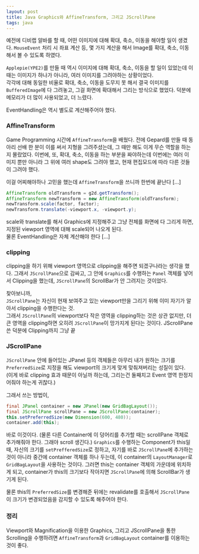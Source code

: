 ```yaml
---
layout: post
title: Java Graphics와 AffineTransform, 그리고 JScrollPane
tags: java
---
```


예전에 디비랩 알바를 할 때, 어떤 이미지에 대해 확대, 축소, 이동을 해야할 일이 생겼다.
`MouseEvent` 처리 시 좌표 계산 등, 몇 가지 계산을 해서 Image를 확대, 축소, 이동해서 볼 수 있도록 하였다.

`Applepie(YPE2)`를 만들 때 역시 이미지에 대해 확대, 축소, 이동을 할 일이 있었는데 이 때는 이미지가 하나가 아니라, 여러 이미지를 그려야하는 상황이었다.  
각각에 대해 동일한 비율로 확대, 축소, 이동을 도무지 못 해서 결국 이미지를 `BufferedImage`에 다 그려놓고, 그걸 화면에 확대해서 그리는 방식으로 했었다.
덕분에 메모리가 더 많이 사용되었고, 더 느렸다.

EventHandling은 역시 별도로 계산해주어야 했다.

### AffineTransform ###

Game Programming 시간에 `AffineTransform`을 배웠다.
전에 Gepard를 만들 때 동아리 선배 한 분이 이를 써서 지형을 그려주셨는데, 그 때만 해도 이게 무슨 역할을 하는지 몰랐었다.
이번에, 또, 확대, 축소, 이동을 하는 부분을 짜야하는데 이번에는 여러 이미지 뿐만 아니라 그 위에 여러 shape도 그려야 했고, 현재 편집모드에 따라 다른 것들이 그려야 했다.

이걸 어찌해야하나 고민을 했는데 `AffineTransform`을 쓰니까 한번에 끝난다 [...]

```java
AffineTransform oldTransform = g2d.getTransform();
AffineTransform newTransform = new AffineTransform(oldTransform);
newTransform.scale(factor, factor);
newTransform.translate(-viewport.x, -viewport.y);
```

scale와 translate를 해서 Graphics에 지정해주고 그냥 전체를 화면에 다 그리게 하면, 지정된 viewport 영역에 대해 scale되어 나오게 된다.  
물론 EventHandling은 자체 계산해야 한다 [...]

### clipping ###

clipping을 하기 위해 viewport 영역으로 clipping을 해주면 되겠구나라는 생각을 했다.
그래서 `JScrollPane`으로 감싸고, 그 안에 `Graphics`를 수행하는 `Panel` 객체를 넣어서 Clipping을 했는데, `JScrollPane`의 ScrollBar가 안 그려지는 것이었다.

찾아보니까,  
`JScrollPane`는 자신이 현재 보여주고 있는 viewport만을 그리기 위해 이미 자기가 알아서 clipping을 수행한다는 것.  
그래서 `JScrollPane`의 viewport보다 작은 영역을 clipping하는 것은 상관 없지만, 더 큰 영역을 clipping하면 오히려 `JScrollPane`이 망가지게 된다는 것이다. JScrollPane 쓴 덕분에 Clipping까지 그냥 끝

### JScrollPane ###

`JScrollPane` 안에 들어있는 JPanel 등의 객체들은 아무리 내가 원하는 크기를 `PreferredSize`로 지정을 해도 viewport의 크기게 맞게 맞춰져버리는 성질이 있다. (이게 바로 clipping 효과 때문이 아닐까 하는데, 그리는건 둘째치고 Event 영역 한정지어줘야 하는게 귀찮다.)

그래서 쓰는 방법이,

```java
final JPanel container = new JPanel(new GridBagLayout());
final JScrollPane scrollPane = new JScrollPane(container);
this.setPreferredSize(new Dimension(600, 480));
container.add(this);
```

바로 이것이다. (물론 다른 Container에 이 덩어리를 추가할 때는 scrollPane 객체로 추가해줘야 한다. 그래야 scroll 생긴다.)
`Graphics`를 수행하는 Component가 this일 때, 자신의 크기를 `setPrefferedSize`로 정하고, 자기를 바로 `JScrollPane`에 추가하는 것이 아니라 중간에 container 객체를 하나 두는데, 이 container의 `LayoutManager`로 `GridBagLayout`을 사용하는 것이다.
그러면 this는 container 객체의 가운데에 위치하게 되고, container가 this의 크기보다 작아지면 `JScrollPane`에 의해 ScrollBar가 생기게 된다.

물론 this의 `PreferredSize`를 변경해준 뒤에는 revalidate를 호출해서 `JScrollPane`이 크기가 변경되었음을 감지할 수 있도록 해주어야 한다.

### 정리 ###

Viewport와 Magnification을 이용한 Graphics, 그리고 JScrollPane을 통한 Scrolling을 수행하려면 `AffineTransform`과 `GridBagLayout` container를 이용하는 것이 좋다.